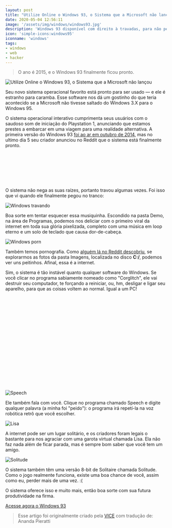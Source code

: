 ```yaml
---
layout: post
title: "Utilize Online o Windows 93, o Sistema que a Microsoft não lançou"
date: 2020-05-04 12:56:11
image: '/assets/img/windows/windows93.jpg'
description: 'Windows 93 disponível com direito à travadas, para não perder o costume.'
icon: 'simple-icons:windows95'
iconname: 'windows'
tags:
- windows
- web
- hacker
---
```


> O ano é 2015, e o Windows 93 finalmente ficou pronto.

![Utilize Online o Windows 93, o Sistema que a Microsoft não lançou](/assets/img/windows/windows93.jpg)

Seu novo sistema operacional favorito está pronto para ser usado — e ele é estranho para caramba. Esse software nos dá um gostinho do que teria acontecido se a Microsoft não tivesse saltado do Windows 3.X para o Windows 95.

O sistema operacional interativo cumprimenta seus usuários com o saudoso som de iniciação do Playstation 1, anunciando que estamos prestes a embarcar em uma viagem para uma realidade alternativa. A primeira versão do Windows 93 [foi ao ar em outubro de 2014](http://thenextweb.com/shareables/2014/10/27/windows-93-web-weird/), mas no ultimo dia 5 seu criador anunciou no Reddit que o sistema está finalmente pronto.

<!-- LISTA MIN -->
<script async src="//pagead2.googlesyndication.com/pagead/js/adsbygoogle.js"></script>
<ins class="adsbygoogle"
style="display:inline-block;width:730px;height:95px"
data-ad-client="ca-pub-2838251107855362"
data-ad-slot="5351066970"></ins>
<script>
(adsbygoogle = window.adsbygoogle || []).push({});
</script>

O sistema não nega as suas raízes, portanto travou algumas vezes. Foi isso que vi quando ele finalmente pegou no tranco:

![Windows travando](/assets/img/windows/1425661039449967.png)

Boa sorte em tentar esquecer essa musiquinha. Escondido na pasta Demo, na área de Programas, podemos nos deliciar com o primeiro viral da internet em toda sua glória pixelizada, completo com uma música em loop eterno e um solo de teclado que causa dor-de-cabeça.

 ![Windows porn](/assets/img/windows/1425661344973952.png)

Também temos pornografia. Como [alguém lá no Reddit descobriu](http://www.reddit.com/r/technology/comments/2y3woy/windows_93_is_finally_done/cp60l7f), se explorarmos as fotos da pasta Imagens, localizada no disco **C:/**, podemos ver uns peitinhos. Afinal, essa é a internet.

Sim, o sistema é tão instável quanto qualquer software do Windows. Se você clicar no programa sabiamente nomeado como "Corglitch", ele vai destruir seu computador, te forçando a reiniciar, ou, hm, desligar e ligar seu aparelho, para que as coisas voltem ao normal. Igual a um PC!

<!-- QUADRADO -->
<script async src="//pagead2.googlesyndication.com/pagead/js/adsbygoogle.js"></script>
<ins class="adsbygoogle"
style="display:inline-block;width:336px;height:280px"
data-ad-client="ca-pub-2838251107855362"
data-ad-slot="5351066970"></ins>
<script>
(adsbygoogle = window.adsbygoogle || []).push({});
</script>


![Speech](/assets/img/windows/1425661081604417.png)

 Ele também fala com você. Clique no programa chamado Speech e digite qualquer palavra (a minha foi "peido"): o programa irá repetí-la na voz robótica retrô que você escolher.

![Lisa](/assets/img/windows/1425661092983427.png)

A internet pode ser um lugar solitário, e os criadores foram legais o bastante para nos agraciar com uma garota virtual chamada Lisa. Ela não faz nada além de ficar parada, mas é sempre bom saber que você tem um amigo.

![Solitude](/assets/img/windows/1425661106717379.png)

 O sistema também têm uma versão 8-bit de Solitaire chamada Solitude. Como o jogo realmente funciona, existe uma boa chance de você, assim como eu, perder mais de uma vez. :(

O sistema oferece isso e muito mais, então boa sorte com sua futura produtividade na firma.

<a href="http://www.windows93.net/" target="_blank" class="btn btn-primary btn-lg btn-block">
  <span class="iconify" data-icon="simple-icons:windows95" data-inline="false"></span> Acesse agora o Windows 93
</a> 

<!-- RETANGULO LARGO -->
<script async src="https://pagead2.googlesyndication.com/pagead/js/adsbygoogle.js"></script>
<!-- Informat -->
<ins class="adsbygoogle"
style="display:block"
data-ad-client="ca-pub-2838251107855362"
data-ad-slot="2327980059"
data-ad-format="auto"
data-full-width-responsive="true"></ins>
<script>
(adsbygoogle = window.adsbygoogle || []).push({});
</script>

> Esse artigo foi originalmente criado pela [VICE](https://www.vice.com/pt_br/article/qk3y55/o-windows-93-e-real-e-espetacular) com tradução de: Ananda Pieratti


